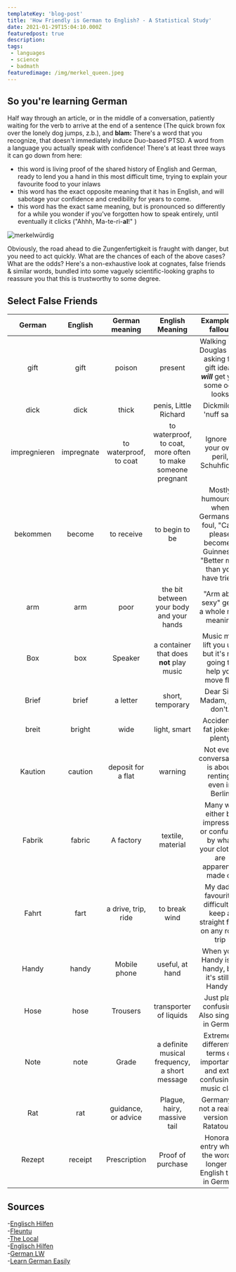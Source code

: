 ```yaml
---
templateKey: 'blog-post'
title: 'How Friendly is German to English? - A Statistical Study'
date: 2021-01-29T15:04:10.000Z
featuredpost: true
description:
tags:
 - languages
 - science
 - badmath
featuredimage: /img/merkel_queen.jpeg
---
```


>
## So you're learning German

Half way through an article, or in the middle of a conversation, patiently waiting for the verb to arrive at the end of a sentence (The quick brown fox over the lonely dog jumps, z.b.), and **blam:**
There's a word that you recognize, that doesn't immediately induce Duo-based PTSD. A word from a language you actually speak with confidence! There's at least three ways it can go down from here:
- this word is living proof of the shared history of English and German, ready to lend you a hand in this most difficult time, trying to explain your favourite food to your inlaws
- this word has the exact opposite meaning that it has in English, and will sabotage your confidence and credibility for years to come.
- this word has the exact same meaning, but is pronounced so differently for a while you wonder if you've forgotten how to speak entirely, until eventually it clicks ("Ahhh, Ma-te-ri-**al**!" )

![merkelwürdig](/img/merkel_queen.jpeg)

Obviously, the road ahead to die Zungenfertigkeit is fraught with danger, but you need to act quickly. What are the chances of each of the above cases? What are the odds?
Here's a non-exhaustive look at cognates, false friends & similar words, bundled into some vaguely scientific-looking graphs to reassure you that this is trustworthy to some degree.

## Select False Friends


| German | English | German meaning | English Meaning | Example of fallout |
|:-------------:|:-------------:|:---------------:|:----------------:|:-------------------:|
| gift | gift | poison | present | Walking into Douglas and asking for gift ideas ***will*** get you some odd looks |
| dick | dick | thick | penis, Little Richard | Dickmilch, 'nuff said' |
| impregnieren | impregnate | to waterproof, to coat | to waterproof, to coat, more often to make someone pregnant | Ignore at your own peril, Schuhficker |
| bekommen | become | to receive | to begin to be | Mostly humourous when Germans fall foul, "Can I please become a Guinness? "Better men than you have tried" |
| arm | arm | poor | the bit between your body and your hands | "Arm aber sexy" get's a whole new meaning |
| Box | box | Speaker | a container that does **not** play music | Music may lift you up, but it's not going to help you move flat |
| Brief | brief | a letter | short, temporary | Dear Sir / Madam, just don't. |
| breit | bright | wide | light, smart | Accidental fat jokes a plenty |
| Kaution | caution | deposit for a flat | warning | Not every conversation is about renting, even in Berlin |
| Fabrik | fabric | A factory | textile, material | Many will either be impressed or confused by what your clothes are apparently made of |
| Fahrt | fart | a drive, trip, ride | to break wind | My dad's favourite, difficult to keep a straight face on any road trip |
| Handy | handy | Mobile phone | useful, at hand | When your Handy isn't handy, but it's still a Handy :/ |
| Hose | hose | Trousers | transporter of liquids | Just plain confusing. Also singular in German |
| Note | note | Grade | a definite musical frequency, a short message | Extremely different in terms of importance, and extra confusing in music class |
| Rat | rat | guidance, or advice | Plague, hairy, massive tail | Germany is not a real life version of Ratatouille |
| Rezept | receipt | Prescription | Proof of purchase | Honorary entry where the word is longer in English than in German |

<!---
>

 gift (das gift?)
become
>
## Cognates (True Friends who help you hide ze Körper)

everything latin, ever
| German | English | German meaning | English Meaning | Example of fallout |
|:-------------:|:-------------:|:---------------:|:----------------:|:-------------------:|
| gift | gift | definition | potato | potato |
| dick | dick | definition | questo | potato |
| impregnieren | impregnate | deifnition | ideal | potato |
| bekommen | become | deifnition | ideal | potato |
| arm | arm | deifnition | ideal | potato |
| Art | art | deifnition | ideal | potato |
| Box | box | deifnition | ideal | potato |
| brav | brave | deifnition | ideal | potato |
| Brief | brief | deifnition | ideal | potato |
| breit | bright | deifnition | ideal | potato |
| Kaution | caution | deifnition | ideal | potato |
| Fabrik | fabric | deifnition | ideal | potato |
| Fahrt | fart | deifnition | ideal | potato |
| vor | for | deifnition | ideal | potato |
| Handy | handy | deifnition | ideal | potato |
| hose | hose | deifnition | ideal | potato |
>
## Edge cases / weirdness
comments, like different pronunciation despite being same word/spelling
anedocte anesthesia
>
## Summation & Conclusion
summed table
terrible graph ![santaeatyourheartout](/img/graph.jpg)

suggestions of missing words to increase exhaustiveness please tweet @Difeorleth
-->
## Sources
-[Englisch Hilfen](https://www.englisch-hilfen.de/en/words/false_friends.htm)  
-[Fleuntu](https://www.fluentu.com/blog/german/false-friends-english-german/)  
-[The Local](https://www.thelocal.de/20180312/the-top-10-false-friends-between-german-and-english)  
-[Englisch Hilfen](https://www.englisch-hilfen.de/en/words/true_friends.htm)  
-[German LW](https://www.germanlw.com/same-words-in-german-and-english/)  
-[Learn German Easily](https://learn-german-easily.com/same-meaning-in-german-and-english)  
